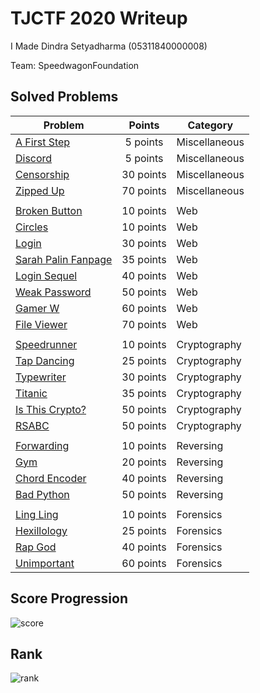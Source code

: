 # TJCTF 2020 Writeup

I Made Dindra Setyadharma (05311840000008) 

Team: SpeedwagonFoundation

## Solved Problems

Problem | Points | Category
--------|:------:|---------
[A First Step](./WriteUps/A_First_Step) | 5 points | Miscellaneous
[Discord](./WriteUps/Discord) | 5 points | Miscellaneous
[Censorship](./WriteUps/Censorship) | 30 points | Miscellaneous
[Zipped Up](./WriteUps/Zipped_Up) | 70 points | Miscellaneous
[]() | []() | []()
[Broken Button](./WriteUps/Broken_Button) | 10 points | Web
[Circles](./WriteUps/Circles) | 10 points | Web
[Login](./WriteUps/Login) | 30 points | Web
[Sarah Palin Fanpage](./WriteUps/Sarah_Palin_Fanpage) | 35 points | Web
[Login Sequel](./WriteUps/Login_Sequel) | 40 points | Web
[Weak Password](./WriteUps/Weak_Password) | 50 points | Web
[Gamer W](./WriteUps/Gamer_W) | 60 points | Web
[File Viewer](./WriteUps/File_Viewer) | 70 points | Web
[]() | []() | []()
[Speedrunner](./WriteUps/Speedrunner) | 10 points | Cryptography
[Tap Dancing](./WriteUps/Tap_Dancing) | 25 points | Cryptography
[Typewriter](./WriteUps/Typewriter) | 30 points | Cryptography
[Titanic](./WriteUps/Titanic) | 35 points | Cryptography
[Is This Crypto?](./WriteUps/Is_This_Crypto) | 50 points | Cryptography
[RSABC](./WriteUps/RSABC) | 50 points | Cryptography
[]() | []() | []()
[Forwarding](./WriteUps/Forwarding) | 10 points | Reversing
[Gym](./WriteUps/Gym) | 20 points | Reversing
[Chord Encoder](./WriteUps/Chord_Encoder) | 40 points | Reversing
[Bad Python](./WriteUps/Bad_Python) | 50 points | Reversing
[]() | []() | []()
[Ling Ling](./WriteUps/Ling_Ling) | 10 points | Forensics
[Hexillology](./WriteUps/Hexillology) | 25 points | Forensics
[Rap God](./WriteUps/Rap_God) | 40 points | Forensics
[Unimportant](./WriteUps/Unimportant) | 60 points | Forensics

## Score Progression

![score](./WriteUps/score.png)

## Rank

![rank](./WriteUps/rank.png)


